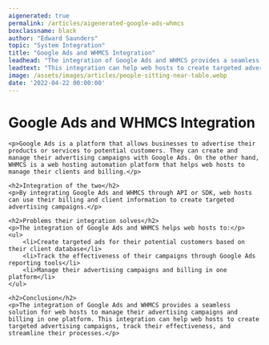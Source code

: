 ```yaml
---
aigenerated: true
permalink: /articles/aigenerated-google-ads-whmcs
boxclassname: black
author: "Edward Saunders"
topic: "System Integration"
title: "Google Ads and WHMCS Integration"
leadhead: "The integration of Google Ads and WHMCS provides a seamless solution for web hosts to manage their advertising campaigns and billing in one platform"
leadtext: "This integration can help web hosts to create targeted advertising campaigns, track their effectiveness, and streamline their processes."
image: /assets/images/articles/people-sitting-near-table.webp
date: '2022-04-22 00:00:00'
---
```

<div class="arttext">    <h1>Google Ads and WHMCS Integration</h1>
    
    <p>Google Ads is a platform that allows businesses to advertise their products or services to potential customers. They can create and manage their advertising campaigns with Google Ads. On the other hand, WHMCS is a web hosting automation platform that helps web hosts to manage their clients and billing.</p>

    <h2>Integration of the two</h2>
    <p>By integrating Google Ads and WHMCS through API or SDK, web hosts can use their billing and client information to create targeted advertising campaigns.</p>

    <h2>Problems their integration solves</h2>
    <p>The integration of Google Ads and WHMCS helps web hosts to:</p>
    <ul>
        <li>Create targeted ads for their potential customers based on their client database</li>
        <li>Track the effectiveness of their campaigns through Google Ads reporting tools</li>
        <li>Manage their advertising campaigns and billing in one platform</li>
    </ul>

    <h2>Conclusion</h2>
    <p>The integration of Google Ads and WHMCS provides a seamless solution for web hosts to manage their advertising campaigns and billing in one platform. This integration can help web hosts to create targeted advertising campaigns, track their effectiveness, and streamline their processes.</p>
</div>